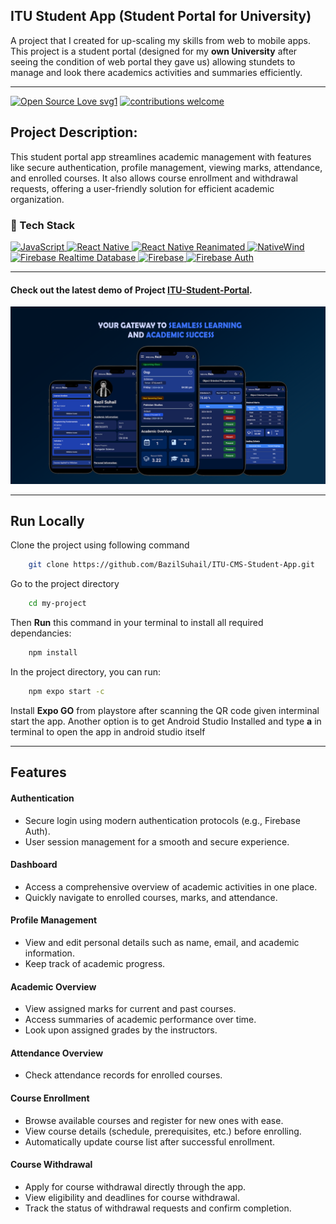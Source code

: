 ## ITU Student App (Student Portal for University)
A project that I created for up-scaling my skills from web to mobile apps. This project is a student portal (designed for my **own University** after seeing the condition of web portal they gave us) allowing stundets to manage and look there academics activities and summaries efficiently.

---

[![Open Source Love svg1](https://badges.frapsoft.com/os/v1/open-source.svg?v=103)](#)
[![contributions welcome](https://img.shields.io/badge/contributions-welcome-brightgreen.svg?style=flat&label=Contributions&colorA=red&colorB=black	)](#)

## Project Description:
This student portal app streamlines academic management with features like secure authentication, profile management, viewing marks, attendance, and enrolled courses. It also allows course enrollment and withdrawal requests, offering a user-friendly solution for efficient academic organization.

### 🤖 Tech Stack 
<a href="#"> 
<img alt="JavaScript" src="https://img.shields.io/badge/JavaScript-%23F7DF1E.svg?&style=for-the-badge&logo=javascript&logoColor=black"/>
<img alt="React Native" src="https://img.shields.io/badge/React%20Native-%2320232a.svg?&style=for-the-badge&logo=react&logoColor=%2361DAFB"/>
<img alt="React Native Reanimated" src="https://img.shields.io/badge/React%20Native%20Reanimated-%23845EC2.svg?&style=for-the-badge&logo=react&logoColor=%23FFFFFF"/>
<img alt="NativeWind" src="https://img.shields.io/badge/NativeWind-%2306B6D4.svg?&style=for-the-badge&logo=tailwindcss&logoColor=white"/>
<img alt="Firebase Realtime Database" src="https://img.shields.io/badge/Firebase%20Database-%23039BE5.svg?&style=for-the-badge&logo=firebase&logoColor=white"/>
<img alt="Firebase" src="https://img.shields.io/badge/Firebase-%23039BE5.svg?&style=for-the-badge&logo=firebase&logoColor=white"/>
<img alt="Firebase Auth" src="https://img.shields.io/badge/Firebase%20Auth-%23FFCA28.svg?&style=for-the-badge&logo=firebase&logoColor=black"/>
</a>

---
 
#### Check out the latest demo of Project [ITU-Student-Portal](https://entitysafe.netlify.app/pages/AppList/-O4swNr4Vi3X0OLPoTQy). 

![App Screenshot](https://github.com/Kharbooza978/EntitySafe/blob/main/Student-App/student_app1.png)

---

## Run Locally

 Clone the project using following command
```bash
    git clone https://github.com/BazilSuhail/ITU-CMS-Student-App.git
```
Go to the project directory
```bash
    cd my-project
```
Then **Run** this command in your terminal to install all required dependancies:
```bash
    npm install
```
In the project directory, you can run:
```bash
    npm expo start -c
``` 

Install **Expo GO** from playstore after scanning the QR code given interminal start the app.
Another option is to get Android Studio Installed and type **a** in terminal to open the app in android studio itself

---

## Features

#### **Authentication**
- Secure login using modern authentication protocols (e.g., Firebase Auth).
- User session management for a smooth and secure experience.

#### **Dashboard**
- Access a comprehensive overview of academic activities in one place. 
- Quickly navigate to enrolled courses, marks, and attendance.

#### **Profile Management**
- View and edit personal details such as name, email, and academic information. 
- Keep track of academic progress.

#### **Academic Overview**
- View assigned marks for current and past courses. 
- Access summaries of academic performance over time.
- Look upon assigned grades by the instructors.

#### **Attendance Overview** 
- Check attendance records for enrolled courses. 

#### **Course Enrollment**
- Browse available courses and register for new ones with ease.
- View course details (schedule, prerequisites, etc.) before enrolling.
- Automatically update course list after successful enrollment.

#### **Course Withdrawal**
- Apply for course withdrawal directly through the app.
- View eligibility and deadlines for course withdrawal.
- Track the status of withdrawal requests and confirm completion.


